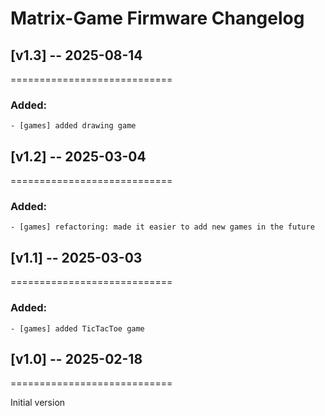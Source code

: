 # Matrix-Game Firmware Changelog

## [v1.3] -- 2025-08-14
============================

### Added:
    - [games] added drawing game

## [v1.2] -- 2025-03-04
============================

### Added:
    - [games] refactoring: made it easier to add new games in the future

## [v1.1] -- 2025-03-03
============================

### Added:
    - [games] added TicTacToe game

## [v1.0] -- 2025-02-18
============================

Initial version
